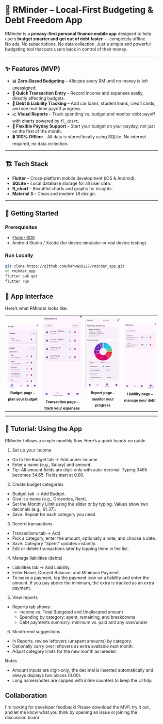 # 📱 RMinder – Local-First Budgeting & Debt Freedom App

RMinder is a **privacy-first personal finance mobile app** designed to help users **budget smarter and get out of debt faster** — completely offline.  
No ads. No subscriptions. No data collection. Just a simple and powerful budgeting tool that puts users back in control of their money.

---

## ✨ Features (MVP)

- **📊 Zero-Based Budgeting** – Allocate every RM until no money is left unassigned.  
- **💸 Quick Transaction Entry** – Record income and expenses easily, directly affecting budgets.  
- **🏦 Debt & Liability Tracking** – Add car loans, student loans, credit cards, and see real-time payoff progress.  
- **📈 Visual Reports** – Track spending vs. budget and monitor debt payoff with charts powered by `fl_chart`.  
- **📅 Flexible Payday Support** – Start your budget on your payday, not just on the first of the month.  
- **🔒 100% Offline** – All data is stored locally using SQLite. No internet required, no data collection.  

---

## 🏗️ Tech Stack

- **Flutter** – Cross-platform mobile development (iOS & Android).
- **SQLite** – Local database storage for all user data.
- **fl_chart** – Beautiful charts and graphs for insights.
- **Material 3** – Clean and modern UI design.

---

## 🚀 Getting Started

### Prerequisites
- [Flutter SDK](https://docs.flutter.dev/get-started/install)
- Android Studio / Xcode (for device simulator or real device testing)

### Run Locally
```bash
git clone https://github.com/kahwai0227/rminder_app.git
cd rminder_app
flutter pub get
flutter run
```

## 📱 App Interface
Here’s what RMinder looks like:  
<table>
  <tr>
    <td align="center">
      <img src="screenshots/budget_page.png" alt="Budget Screen" width="200"/><br/>
      <sub><b>Budget page – plan your budget</b></sub>
    </td>
    <td align="center">
      <img src="screenshots/transaction_page.png" alt="Add Transaction" width="200"/><br/>
      <sub><b>Transaction page – track your expenses</b></sub>
    </td>
    <td align="center">
      <img src="screenshots/report_page.png" alt="Reporting" width="200"/><br/>
      <sub><b>Report page – monitor your progress</b></sub>
    </td>
    <td align="center">
      <img src="screenshots/liabilities_page.png" alt="Debt Tracking" width="200"/><br/>
      <sub><b>Liability page – manage your debt</b></sub>
    </td>
  </tr>
</table>

---

## 🧭 Tutorial: Using the App

RMinder follows a simple monthly flow. Here’s a quick hands-on guide.

1) Set up your income
- Go to the Budget tab → Add under Income.
- Enter a name (e.g., Salary) and amount.
- Tip: All amount fields are digit-only with auto-decimal. Typing 3465 becomes 34.65. Fields start at 0.00.

2) Create budget categories
- Budget tab → Add Budget.
- Give it a name (e.g., Groceries, Rent).
- Set the Monthly Limit using the slider or by typing. Values show two decimals (e.g., 91.37).
- Save. Repeat for each category you need.

3) Record transactions
- Transactions tab → Add.
- Pick a category, enter the amount, optionally a note, and choose a date.
- Save. Category “Spent” updates instantly.
- Edit or delete transactions later by tapping them in the list.

4) Manage liabilities (debts)
- Liabilities tab → Add Liability.
- Enter Name, Current Balance, and Minimum Payment.
- To make a payment, tap the payment icon on a liability and enter the amount. If you pay above the minimum, the extra is tracked as an extra payment.

5) View reports
- Reports tab shows:
  - Income vs. Total Budgeted and Unallocated amount
  - Spending by category: spent, remaining, and breakdowns
  - Debt payments summary: minimum vs. paid and any over/under

6) Month-end suggestions
- In Reports, review leftovers (unspent amounts) by category.
- Optionally carry over leftovers as extra available next month.
- Adjust category limits for the new month as needed.

Notes
- Amount inputs are digit-only; the decimal is inserted automatically and always displays two places (0.00).
- Long names/notes are capped with inline counters to keep the UI tidy.

## Collaboration
I'm looking for developer feedback! Please download the MVP, try it out, and let me know what you think by opening an issue or joining the discussion board
